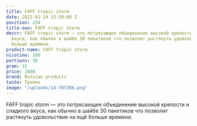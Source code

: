 ```yaml
---
title: FAFF tropic storm
date: 2022-02-14 15:50:00 Z
position: 234
title-seo: FAFF tropic storm
descr: FAFF tropic storm — это потрясающее объединение высокой крепости и сладкого
  вкуса, как обычно в шайбе 30 пакетиков что позволит растянуть удовольствие на ещё
  больше времени.
product-name: FAFF tropic storm
nicotine: 100
portions: 30
gram: 15
price: 2800
brand: Russian products
taste: Тропик
image: "/uploads/14-f8f30b.png"
---
```


FAFF tropic storm — это потрясающее объединение высокой крепости и сладкого вкуса, как обычно в шайбе 30 пакетиков что позволит растянуть удовольствие на ещё больше времени.